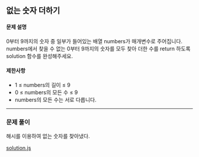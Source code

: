 ## 없는 숫자 더하기

#### 문제 설명
0부터 9까지의 숫자 중 일부가 들어있는 배열 numbers가 매개변수로 주어집니다. numbers에서 찾을 수 없는 0부터 9까지의 숫자를 모두 찾아 더한 수를 return 하도록 solution 함수를 완성해주세요.

#### 제한사항
- 1 ≤ numbers의 길이 ≤ 9
- 0 ≤ numbers의 모든 수 ≤ 9
- numbers의 모든 수는 서로 다릅니다.

***

### 문제 풀이
해시를 이용하여 없는 숫자를 찾아냈다.

[solution.js](./solution.js)